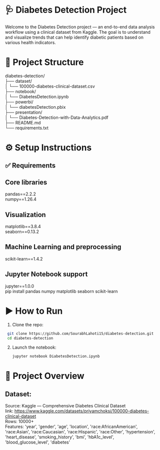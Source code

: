 # 🩺 Diabetes Detection Project
Welcome to the Diabetes Detection project — an end-to-end data analysis workflow using a clinical dataset from Kaggle. The goal is to understand and visualize trends that can help identify diabetic patients based on various health indicators.


# 📁 Project Structure
diabetes-detection/  
├── dataset/  
│   └── 100000-diabetes-clinical-dataset.csv  
├── notebook/  
│   └── DiabetesDetection.ipynb  
├── powerbi/  
│   └── diabetesDetection.pbix  
├── presentation/  
│   └── Diabetes-Detection-with-Data-Analytics.pdf  
├── README.md  
└── requirements.txt  


# ⚙️ Setup Instructions
## ✅ Requirements
## Core libraries
pandas==2.2.2  
numpy==1.26.4  
## Visualization  
matplotlib==3.8.4  
seaborn==0.13.2  
## Machine Learning and preprocessing  
scikit-learn==1.4.2  
## Jupyter Notebook support  
jupyter==1.0.0  
pip install pandas numpy matplotlib seaborn scikit-learn  


# ▶️ How to Run
1. Clone the repo:
 ```bash
  git clone https://github.com/SourabhLahoti15/diabetes-detection.git
  cd diabetes-detection
```
2. Launch the notebook:
   ``` bash
   jupyter notebook DiabetesDetection.ipynb


# 🎯 Project Overview  
## Dataset:  
Source: Kaggle — Comprehensive Diabetes Clinical Dataset  
link: https://www.kaggle.com/datasets/priyamchoksi/100000-diabetes-clinical-dataset  
Rows: 10000+  
Features: 'year', 'gender', 'age', 'location', 'race:AfricanAmerican',
       'race:Asian', 'race:Caucasian', 'race:Hispanic', 'race:Other',
       'hypertension', 'heart_disease', 'smoking_history', 'bmi',
       'hbA1c_level', 'blood_glucose_level', 'diabetes'
       
